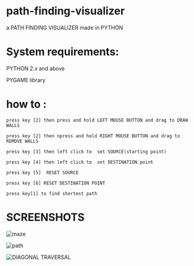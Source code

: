 # path-finding-visualizer
 a PATH FINDING VISUALIZER made in PYTHON
 
 
# System requirements:


  PYTHON 2.x and above
  
  
  PYGAME library 
  
# how to :
 
    press key [2] then press and hold LEFT MOUSE BUTTON and drag to DRAW WALLS
 
 	press key [2] then npress and hold RIGHT MOUSE BUTTON and drag to REMOVE WALLS
     
 	press key [3] then left click to  set SOURCE(starting point)
 
  	press key [4] then left click to  set DESTINATION point
 
  	press key [5]  RESET SOURCE
 
  	press key [6] RESET DESTINATION POINT
  
    press key[1] to find shortest path
    
# SCREENSHOTS  


  ![maze](https://user-images.githubusercontent.com/29229288/77899081-d0640500-7299-11ea-81ec-9df74f7b87f6.png)
   
  ![path](https://user-images.githubusercontent.com/29229288/77899179-f8536880-7299-11ea-9bac-91a3815e0044.png)
  
  ![DIAGONAL TRAVERSAL](https://user-images.githubusercontent.com/29229288/78140746-1b237f80-7448-11ea-8cbc-0090bb2dd094.png)

